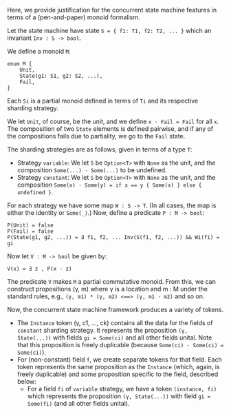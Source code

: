 Here, we provide justification for the concurrent state machine features in terms of a (pen-and-paper) monoid formalism.

Let the state machine have state `S = { f1: T1, f2: T2, ... }` which an invariant `Inv : S -> bool`.

We define a monoid `M`:

```
enum M {
    Unit,
    State(g1: S1, g2: S2, ...),
    Fail,
}
```

Each `Si` is a partial monoid defined in terms of `Ti` and its respective sharding strategy.

We let `Unit`, of course, be the unit, and we define `x · Fail = Fail` for all `x`. The composition of two `State` elements is defined pairwise, and if any of the compositions fails due to partiality, we go to the `Fail` state.

The sharding strategies are as follows, given in terms of a type `T`:

 * Strategy `variable`: We let `S` be `Option<T>` with `None` as the unit, and the composition `Some(...) · Some(...)` to be undefined.
 * Strategy `constant`: We let `S` be `Option<T>` with `None` as the unit, and the composition `Some(x) · Some(y) = if x == y { Some(x) } else { undefined }`.


For each strategy we have some map `W : S -> T`. (In all cases, the map is either the identity or `Some(_)`.) Now, define a predicate `P : M -> bool`:

```
P(Unit) = false
P(Fail) = false
P(State(g1, g2, ...)) = ∃ f1, f2, ... Inv(S(f1, f2, ...)) && Wi(fi) = gi
```

Now let `V : M -> bool` be given by:

```
V(x) = ∃ z , P(x · z)
```

The predicate `V` makes `M` a partial commutative monoid. From this, we can construct propositions (γ, m) where γ is a location and m : M under the standard rules, e.g., `(γ, m1) * (γ, m2) <==> (γ, m1 · m2)` and so on.

Now, the concurrent state machine framework produces a variety of tokens.

  * The `Instance` token (γ, c1, ..., ck) contains all the data for the fields of `constant` sharding strategy. It represents the proposition `(γ, State(...))` with fields `gi = Some(ci)` and all other fields unital. Note that this proposition is freely duplicable (because `Some(ci) · Some(ci) = Some(ci)`).
  * For (non-constant) field `f`, we create separate tokens for that field. Each token represents the same proposition as the `Instance` (which, again, is freely duplicable) and some proposition specific to the field, described below:
    * For a field `fi` of `variable` strategy, we have a token `(instance, fi)` which represents the proposition `(γ, State(...))` with field `gi = Some(fi)` (and all other fields unital).
